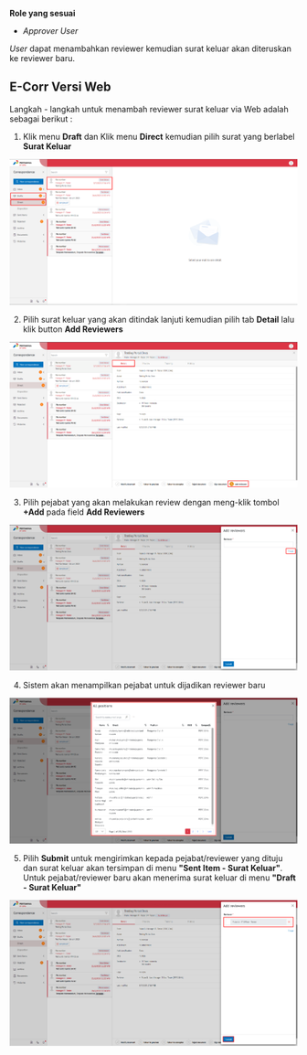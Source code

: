 **Role yang sesuai**

- *Approver User*

*User* dapat menambahkan reviewer kemudian surat keluar akan diteruskan ke reviewer baru.

## **E-Corr Versi Web**

Langkah - langkah untuk menambah reviewer surat keluar via Web adalah sebagai berikut :

1. Klik menu **Draft** dan Klik menu **Direct** kemudian pilih surat yang berlabel **Surat Keluar**

![gambar](SuratKeluar/SK_Web/SK41.png)

2. Pilih surat keluar yang akan ditindak lanjuti kemudian pilih tab **Detail** lalu klik button **Add Reviewers**

![gambar](SuratKeluar/SK_Web/SK42.png)

3. Pilih pejabat yang akan melakukan review dengan meng-klik tombol **+Add** pada field **Add Reviewers**

![gambar](SuratKeluar/SK_Web/SK43.png)

4. Sistem akan menampilkan pejabat untuk dijadikan reviewer baru

![gambar](SuratKeluar/SK_Web/SK44.png)

5. Pilih **Submit** untuk mengirimkan kepada pejabat/reviewer yang dituju dan surat keluar akan tersimpan di menu **"Sent Item - Surat Keluar"**. Untuk pejabat/reviewer baru akan menerima surat keluar di menu **"Draft - Surat Keluar"**

![gambar](SuratKeluar/SK_Web/SK45.png)


